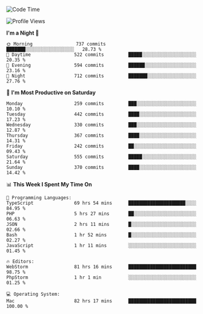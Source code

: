 <!--START_SECTION:waka-->
![Code Time](http://img.shields.io/badge/Code%20Time-1%2C602%20hrs%209%20mins-blue)

![Profile Views](http://img.shields.io/badge/Profile%20Views-11-blue)

**I'm a Night 🦉** 

```text
🌞 Morning                737 commits         ███████░░░░░░░░░░░░░░░░░░   28.73 % 
🌆 Daytime                522 commits         █████░░░░░░░░░░░░░░░░░░░░   20.35 % 
🌃 Evening                594 commits         ██████░░░░░░░░░░░░░░░░░░░   23.16 % 
🌙 Night                  712 commits         ███████░░░░░░░░░░░░░░░░░░   27.76 % 
```
📅 **I'm Most Productive on Saturday** 

```text
Monday                   259 commits         ███░░░░░░░░░░░░░░░░░░░░░░   10.10 % 
Tuesday                  442 commits         ████░░░░░░░░░░░░░░░░░░░░░   17.23 % 
Wednesday                330 commits         ███░░░░░░░░░░░░░░░░░░░░░░   12.87 % 
Thursday                 367 commits         ████░░░░░░░░░░░░░░░░░░░░░   14.31 % 
Friday                   242 commits         ██░░░░░░░░░░░░░░░░░░░░░░░   09.43 % 
Saturday                 555 commits         █████░░░░░░░░░░░░░░░░░░░░   21.64 % 
Sunday                   370 commits         ████░░░░░░░░░░░░░░░░░░░░░   14.42 % 
```


📊 **This Week I Spent My Time On** 

```text
💬 Programming Languages: 
TypeScript               69 hrs 54 mins      █████████████████████░░░░   84.95 % 
PHP                      5 hrs 27 mins       ██░░░░░░░░░░░░░░░░░░░░░░░   06.63 % 
JSON                     2 hrs 11 mins       █░░░░░░░░░░░░░░░░░░░░░░░░   02.66 % 
Bash                     1 hr 52 mins        █░░░░░░░░░░░░░░░░░░░░░░░░   02.27 % 
JavaScript               1 hr 11 mins        ░░░░░░░░░░░░░░░░░░░░░░░░░   01.45 % 

🔥 Editors: 
WebStorm                 81 hrs 16 mins      █████████████████████████   98.75 % 
PhpStorm                 1 hr 1 min          ░░░░░░░░░░░░░░░░░░░░░░░░░   01.25 % 

💻 Operating System: 
Mac                      82 hrs 17 mins      █████████████████████████   100.00 % 
```


<!--END_SECTION:waka-->

